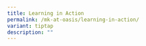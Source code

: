 ```yaml
---
title: Learning in Action
permalink: /mk-at-oasis/learning-in-action/
variant: tiptap
description: ""
---
```

